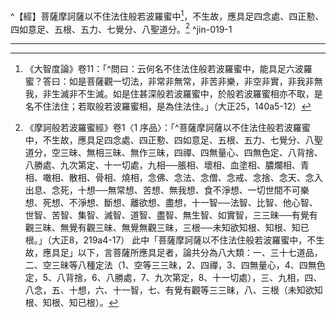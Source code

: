 ^【經】菩薩摩訶薩以不住法住般若波羅蜜中[^1]，不生故，應具足四念處、四正懃、四如意足、五根、五力、七覺分、八聖道分。[^2] ^jin-019-1

---

[^1]: 《大智度論》卷11：「^問曰：云何名不住法住般若波羅蜜中，能具足六波羅蜜？答曰：如是菩薩觀一切法，非常非無常，非苦非樂，非空非實，非我非無我，非生滅非不生滅。如是住甚深般若波羅蜜中，於般若波羅蜜相亦不取，是名不住法住；若取般若波羅蜜相，是為住法住。」（大正25，140a5-12）
[^2]: 《摩訶般若波羅蜜經》卷1〈1 序品〉：「^菩薩摩訶薩以不住法住般若波羅蜜中，不生故，應具足四念處、四正懃、四如意足、五根、五力、七覺分、八聖道分，空三昧、無相三昧、無作三昧，四禪、四無量心、四無色定、八背捨、八勝處、九次第定、十一切處，九相──脹相、壞相、血塗相、膿爛相、青相、噉相、散相、骨相、燒相，念佛、念法、念僧、念戒、念捨、念天、念入出息、念死，十想──無常想、苦想、無我想、食不淨想、一切世間不可樂想、死想、不淨想、斷想、離欲想、盡想，十一智──法智、比智、他心智、世智、苦智、集智、滅智、道智、盡智、無生智、如實智，三三昧──有覺有觀三昧、無覺有觀三昧、無覺無觀三昧，三根──未知欲知根、知根、知已根。」（大正8，219a4-17） 此中「菩薩摩訶薩以不住法住般若波羅蜜中，不生故，應具足」以下，言菩薩所應具足者，論共分為八大類：一、三十七道品，二、空三昧等八種定法（1、空等三三昧，2、四禪，3、四無量心，4、四無色定，5、八背捨，6、八勝處，7、九次第定，8、十一切處），三、九相，四、八念，五、十想，六、十一智，七、有覺有觀等三三昧，八、三根（未知欲知根、知根、知已根）。
[^3]: 《摩訶般若波羅蜜經》卷6〈20 發趣品〉：「^菩薩摩訶薩住是十地中，以方便力故，行六波羅蜜，行四念處乃至十八不共法，過乾慧地、性地、八人地、見地、薄地、離欲地、已作地、辟支佛地、菩薩地──過是九地，住於佛地。」（大正8，259c10-14）
[^4]: 參見《摩訶般若波羅蜜經》卷6〈20 發趣品〉（大正8，259c10-14），《放光般若經》卷4〈21治地品〉（大正8，29b23-29），《光讚經》卷7〈18 十住品〉（大正8，198c27-199a5）。
[^5]: 參見《摩訶般若波羅蜜經》卷5〈19 廣乘品〉（大正8，253b-254c）。 另參見《大智度論》卷24：「^此［三十七道品］非但是聲聞法，是法中和合不捨眾生意，具足一切佛法，以不可得空智，故名菩薩法。」（大正25，235b19-21）
[^6]: 一雨普澍隨根成益，可通法華。（印順法師，《大智度論筆記》［C022］p.224）
[^7]: 柱＝拄【宋】【元】【明】【宮】，＝注【石】。（大正25，197d，n.12） 柱（^ㄓㄨˇ）：2.支撐，拄持。（《漢語大詞典》（四），p.932） 拄（^ㄓㄨˇ）：1.支撐，頂著。（《漢語大詞典》（六），p.496）
[^8]: 參見《小品般若波羅蜜經》卷7〈18 伽提婆品〉（大正8，569a16-22），《摩訶般若波羅蜜經》卷18〈60 不證品〉（大正8，350c2-9）。 三空二箭一地。（印順法師，《大智度論筆記》［I080］p.485）
[^9]: 緣生無自性，無性則為空，空故不可取，不可取相是涅槃。（印順法師，《大智度論筆記》〔C022〕p.224） 如涅槃相：和合生無自性，無性故空，空故不可取，不可取相是涅槃。（印順法師，《大智度論筆記》〔D026〕p.276）
[^10]: 參見《摩訶般若波羅蜜經》卷1（大正8，221c1-21），卷4（大正8，240b28）。
[^11]: 《摩訶般若波羅蜜經》卷25：「^諸法畢竟空即是涅槃。」（大正8，401b10） 《摩訶般若波羅蜜經》卷26：「^諸法平等，非聲聞所作乃至性空即是涅槃。」（大正8，416a10-11）
[^12]: 參見《中論》卷4〈25 觀涅槃品〉：「^涅槃與世間，無有少分別；世間與涅槃，亦無少分別。」（大正30，36a4-5）「^涅槃之實際，及與世間際，如是二際者，無毫釐差別。」（大正30，36a10-11）
[^13]: 不厭世間不樂涅槃：通達世間即為涅槃（實相）故。（印順法師，《大智度論筆記》〔D010〕p.253）
[^14]: 四念處能得道，隨機更說餘法。（印順法師，《大智度論筆記》［A040］p.76）
[^15]: 參見Lamotte（1970, p.1145, n.1）：Saṃyutta（《相應部》）之《Natumhākasutta》（《非汝等有經》），以及《雜阿含經》卷10（269經）（大正2，70b），並為Majjhima（《中部》）, I, pp.140-141之《Alagaddūpamasutta》（《蛇喻經》）所引。
[^16]: 十想等皆三十七品攝。（印順法師，《大智度論筆記》［A040］p.76） 十想：無常想、苦想、無我想、食不淨想、一切世間不可樂想、死想、不淨想、斷想、離欲想、盡想。參見《大智度論》卷23（大正25，229a-232c）。
[^17]: 十力：度生事足，故離無量力但說十力。（印順法師，《大智度論筆記》〔C001〕p.178）
[^18]: 十法攝三十七品。（印順法師，《大智度論筆記》［A007］p.13）
[^19]: 參見Lamotte（1970, p.1145, n.3）：依據《大毘婆沙論》卷96（大正27，496a-b）之說法，三十七助道品有十、十一或十二種基本要素；《甘露味論》卷2（大正28，977c11-12）以及《俱舍論》卷25（大正29，132b），則說有十種，而Abhidharmadīpa（《阿毘達磨燈論》），p.358主張有十一種。 另參見印順法師，《成佛之道》（增注本），pp.233-235。
[^20]: 參見Lamotte（1970, p.1146, n.1）：這是指cittapraśrabdhi（心輕安），心由此法而清明，輕鬆，有能力。參見《俱舍論》卷4（大正29，19b）。鳩摩羅什此處以「除」譯出梵文之praśrabdhi，至於玄奘在《俱舍論》所用之譯語「輕安」，似乎較妥。見《俱舍論》卷2（大正29，7c7），卷4（大正29，19b6），卷12（大正29，67a1-2），卷25（大正29，132b11），卷28（大正29，147a13）。
[^21]: 七覺支通修道位，八正道通見道，參見《大毘婆沙論》卷96（大正27，496c25-497a2），《俱舍論》卷25（大正29，132c）。 另外，《瑜伽師地論》有異說： （1）《瑜伽師地論》卷28：「^或有增上慧學能引發增上心學，謂：聖弟子未得根本靜慮，先學見跡，後為進斷修道所斷一切煩惱，正勤加行修念覺支乃至修捨覺支。是名增上慧學引發增上心學。」（大正30，436b4-8） （2）《瑜伽師地論》卷29：「^彼於爾時最初獲得七覺支故名初有學，見聖諦迹已，永斷滅見道所斷一切煩惱，唯餘修道所斷煩惱。為斷彼［修道所斷煩惱］故修習三蘊所攝八支聖道。此中正見、正思惟、正精進，慧蘊所攝；正語、正業、正命，戒蘊所攝；正念、正定，定蘊所攝。」（大正30，445a7-12）
[^22]: 七覺分：三分及其應用。（印順法師，《大智度論筆記》［A041］p.78）
[^23]: 覺＝學【宋】【元】【明】【宮】。（大正25，198d，n.9）
[^24]: 參見《大集法門經》卷上：「^四顛倒是佛所說，謂：無常謂常，是故生起想顛倒、心顛倒、見顛倒；以苦謂樂，是故生起想、心、見倒；無我謂我，是故生起想、心、見倒；不淨謂淨，是故生起想、心、見倒。如是等名為四顛倒。」（大正1，229c20-24）
[^25]: 為治四倒眾生說四念處。（印順法師，《大智度論筆記》〔A040〕p.75）
[^26]: 四念處：依戒、一心、精進、正觀......能得。（印順法師，《大智度論筆記》［A040］p.76）
[^27]: 參見惠敏法師，《「聲聞地」における所緣の研究》，p.136：「生藏（āmāśaya）：儲存未消化食物之處所，到臍為止之上腹部，胃。熟藏（pakvāśaya）：儲存已消化食物之處所，胃，下腹部。」 另參見荻原雲來編《漢譯對照梵和大辭典》，生藏（āmāśaya），p.201；熟藏（pakvāśaya），p.718。
[^28]: 參見Lamotte（1970, p.1151, n.3）：識種顯然是指十二因緣中之第三支，即以行為緣，而其本身又為名色之緣。這即是進入母胎者且在母胎中，作為新生命之最初之種。
[^29]: 瞻蔔（^ㄓㄢ ㄅㄛ）：梔（^ㄓ）子花的異名。唐‧玄應《一切經音義》卷六："瞻蔔，正言瞻博迦，此云黃花樹。花小而香，西域多有此林也。"（《漢語大詞典》（七），p.1265）
[^30]: 眵（^ㄔ）：1.眼中分泌出的黃色液體。俗稱眼屎。2.眼眶有病或眼瞼生眵。（《漢語大詞典》（七），p.1204）
[^31]: 聹（^ㄋㄧㄥˊ）：通「耵聹」，即耳垢。玄應《一切經音義》卷二十引《埤蒼》："耵聹，耳垢也。"（《漢語大詞典》（八），p.712）
[^32]: 涎吐（^ㄒㄧㄢˊ ㄊㄨˋ）：唾液。（《漢語大詞典》（五），p.1167）
[^33]: 九相：脹相、壞相、血塗相、膿爛相、青相、噉相、散相、骨相、燒相。參見《大智度論》卷21（大正25，217a5-218c18）。
[^34]: 御：6.控制，約束以為用。《孫子‧謀攻》："將能而君不御者勝。"宋陳亮《酌古論‧李愬》："夫將者，天下之所難御者也。"（《漢語大詞典》（三），p.1021）
[^35]: 饌（^ㄓㄨㄢˋ）：3.食物，菜肴。《論語‧鄉黨》："有盛饌，必變色而作。"（《漢語大詞典》（十二），p.582）
[^36]: ┌ 內苦──老病死等 內外二苦 ┴ 外苦──刀杖、寒熱、飢渴等 （印順法師，《大智度論筆記》〔A017〕p.32）
[^37]: 受：真實是苦，止大苦，小苦為樂；故苦去、新苦為樂；婬樂大苦。（印順法師，《大智度論筆記》〔A059〕p.100）
[^38]: ┌ 止大苦故小苦為樂┬愚惑以之為樂 樂受是苦 ┤ 故苦為苦新苦為樂│ └ 婬樂似樂大苦轉深┴聖人知實是苦（印順法師，《大智度論筆記》〔A017〕p.31） ┌ 總──聖實可依，愚惑宜棄 實無樂 ┤ ┌ 以止大苦，小苦為樂 └ 別 ┤ 新苦為樂，故苦為苦 └ 婬樂大苦，如炙疥病 （印順法師，《大智度論筆記》〔A031〕p.59）
[^39]: 聖實可依，凡惑宜棄。（印順法師，《大智度論筆記》［D030］p.280）
[^40]: 眴（^ㄕㄨㄣˋ）：1.看，眨眼。2.目轉動示意。（《漢語大詞典》（七），p.1204）
[^41]: 揩（^ㄎㄞ）：1.摩擦，拭抹。（《漢語大詞典》（六），p.740）
[^42]: ┌ 從顛倒生，無有實故 樂受何以名苦 ┤ 雖欲求樂，能得大苦故 └ 樂受少故 （印順法師，《大智度論筆記》〔A017〕p.32） 從顛倒出故，生眾苦故，樂受少故，知樂非樂。（印順法師，《大智度論筆記》〔A059〕p.100）
[^43]: 根塵生六識，識中生三受。（印順法師，《大智度論筆記》［A059］p.100）
[^44]: 《雜阿含經》卷17（467經）：「^佛告羅睺羅：有三受：苦受、樂受、不苦不樂受。觀於樂受而作苦想，觀於苦受作劍刺想，觀不苦不樂受作無常想。若彼比丘觀於樂受而作苦想，觀於苦受作劍刺想，觀不苦不樂受作無常滅想者，是名正見。」（大正2，119a26-b2）
[^45]: 參見《增壹阿含經》卷30：「^佛告尼健子：我之所說，色者無常，無常即是苦，苦者即是無我，無我者即是空，空者彼非我有，我非彼有；痛、想、行、識及五盛陰皆悉無常，無常即是苦，苦者無我，無我者是空，空者彼非我有，我非彼有。我之教誡，其義如是。」（大正2，715c11-16）
[^46]: 二樂：世間樂受是苦，無漏樂受非苦。（印順法師，《大智度論筆記》〔A059〕p.100）
[^47]: 十六聖行：苦諦：無常、苦、空、無我；集諦：集、因、生、緣；滅諦：滅、靜、妙、離；道諦：道、如、行、出。 參見Lamotte（1970, p.1161, n.2）：四聖諦十六行相在空、無相、無作三三昧的歷程中領會：見《大智度論》卷11（大正25，138a），卷23（大正25，233b6），卷54（大正25，444a15），卷63（大正25，505a17）。
[^48]: ┌ 苦受如箭──不生恚 受念處觀 ┤ 樂受是苦──不生著 └ 捨受無常──不生癡 （印順法師，《大智度論筆記》〔A017〕p.32）
[^49]: 不得一念住，住應常。（印順法師，《大智度論筆記》〔D018〕p.262）
[^50]: 《增壹阿含經》卷12：「^世尊告諸比丘：此三有為有為相。云何為三？知所從起，知當遷變，知當滅盡。彼云何知所從起？所謂生，長大成五陰形，得諸持、入，是謂所從起。彼云何為滅盡？所謂死，命過不住、無常，諸陰散壞，宗族別離，命根斷絕，是謂為滅盡。彼云何變易？齒落、髮白、氣力竭盡，年遂衰微，身體解散，是謂為變易法。是為，比丘！三有為有為相。當知此三有為相，善分別之。如是諸比丘，當作是學。」（大正2，607c14-22） 參見Lamotte（1970, p.1163, n.1）：《雜阿含經》卷2（49經）（大正2，12a29-b1）僅提到生及滅，《增壹阿含經》卷12（大正2，607c15）僅提到起、遷變及滅盡，《雜阿含經》卷12（293經）則說有四相：「^有為者，若生、若住、若異、若滅。」（大正2，83c15-16）
[^51]: ┌ 一、屬因緣故。 二、今有後無、本無今有故。 有為法皆無常 ┤ 三、無常相常隨逐故。 四、無有增積故。〔增積＝（大正藏）增損〕 └ 五、相侵剋故。 六、老死常逐故。 （印順法師，《大智度論筆記》〔A018〕p.33） 無常：念念不住故，一切屬因緣故。先無今有，有已還無故。無常相隨逐故，無有增積故，互相侵剋故。（印順法師，《大智度論筆記》〔D018〕p.262）
[^52]: 參見《大智度論》卷1（大正25，60b），卷12（大正25，149a9-c8），卷14（大正25，163c15-25），卷15（大正25，171a24-b29）。
[^53]: 損＝積【宋】【元】【明】【宮】【石】。（大正25，200d，n.4） 參見《大智度論》卷23：「^一切有為法無常者，新新生滅故、屬因緣故、不增積故。」（大正25，229a13-14）
[^54]: 侵：3.侵占，奪取，10.侵襲，11.侵蝕，逐漸地損壞。（《漢語大詞典》（一），p.1424） 剋：1.戰勝，制服。（《漢語大詞典》（二），p.687）
[^55]: 二老：將老、壞老。二死：自死、他殺。（印順法師，《大智度論筆記》〔A018〕p.33） 二種老死。（印順法師，《大智度論筆記》［D022］p.267）
[^56]: 得＝知【宋】【元】【明】。（大正25，200d，n.6）
[^57]: 參見《雜阿含經》卷12（289經）（大正2，81c4-29）。
[^58]: 使：3.役使，使喚。4.驅使，支配。5.使用，運用。（《漢語大詞典》（一），p.1325）
[^59]: 破我。但因緣合實無吾我，人我無定故。（印順法師，《大智度論筆記》〔C027〕p.229）
[^60]: 人＝神【宮】。（大正25，200d，n.10）
[^61]: 參見《大智度論》卷1（大正25，64a-c）。
[^62]: ┌性念處──慧（隨所觀分四） │共念處──慧為首生道 三種四念處出體 ┤ ┌ 身────十入，法入少分 └緣念處 ┤ 受────六受 │ 心────六識 └ 法────想、行眾、三無為 （印順法師，《大智度論筆記》〔A032〕p.59） 參見《俱舍論》卷23〈6 分別賢聖品〉：「^何等名為四念住體？此四念住體各有三：自性、相雜、所緣別故。 自性念住以慧為體，此慧有三種，謂聞等所成，即此亦名三種念住。 相雜念住以慧所餘俱有為體。 所緣念住以慧所緣諸法為體。 寧知自性是慧非餘。」（大正29，118c27-119a3） 參見《大毘婆沙論》卷187：「^問：此三念住誰斷煩惱？答：唯相雜念住能斷煩惱，非餘。 問：何故自性念住不能斷煩惱耶？答：若離助伴，唯慧不能斷煩惱故。 問：何故所緣念住不能斷煩惱耶？答：彼作意普散故，唯總略所緣作意能斷煩惱。 問：何故相雜念住能斷煩惱耶？答：具二緣故，謂攝受助伴故，及總略所緣作意故。」（大正27，937b12-18）
[^63]: 參見《品類足論》卷7：「^緣身所起善有漏無漏慧，是名身念住。緣受所起善有漏無漏慧，是名受念住。緣心所起善有漏無漏慧，是名心念住。緣法所起善有漏無漏慧，是名法念住。」（大正26，718a28-b2） 《大毘婆沙論》卷187：「^如說：云何身念住？謂緣身慧，乃至云何法念住，謂緣法慧。是謂說自性念住處。此即契經所說：有一趣道乃至廣說。」（大正27，937a11-14）
[^64]: 參見《品類足論》卷7：「^身增上所起善有漏無漏道，是名身念住。受增上所起善有漏無漏道，是名受念住。心增上所起善有漏無漏道，是名心念住。法增上所起善有漏無漏道，是名法念住。」（大正26，718a24-27） 《大毘婆沙論》卷187：「^如說：云何身念住？謂身增上道所生有漏無漏善，乃至云何法念住？謂法增上道所生有漏無漏善。是謂說相雜念住處。此即契經所說：善法聚者，即四念住，乃至廣說。」（大正27，937a14-18）
[^65]: 參見Lamotte（1970, p.1170, n.1）：換言之，即是這些念處以何者為所緣客體。
[^66]: 參見Lamotte（1970, p.1170, n.2）：五內處，即眼、耳、鼻、舌及身；五外處，即色、聲、香、味、觸；還有法入中，屬色法之部分，即無表色。
[^67]: 參見《品類足論》卷7：「^身念住云何？謂十有色處，及法處所攝色。受念住云何？謂六受身，即眼觸所生受乃至意觸所生受。心念住云何？謂六識身，即眼識乃至意識。法念住云何？謂受所不攝非色法處。」（大正26，718a20-23） 《大毘婆沙論》卷187：「^如說：云何身念住？謂十色處及法處所攝色。云何受念住？謂六受身。云何心念住？謂六識身。云何法念住？謂受蘊所不攝非色法處。是謂說所緣念住處。此即契經所說：一切法者，即四念住。」（大正27，937a18-22）
[^68]: 《品類足論》卷11：「^此四念住幾有色等者？一切無色。幾有見等者？一切無見。幾有對等者？一切無對。」（大正26，739b18-20）
[^69]: 參見Lamotte（1970, p.1170，n.6）：以下甚長之分別，筆者認為並無譯出之實益，不過此與巴利Vibhaṅga, p.206之說明，非常相似。 參見《品類足論》卷11：「^幾有漏等者？一切應分別。諸緣身慧，或有漏，或無漏。云何有漏？謂有漏作意相應緣身慧。云何無漏？謂無漏作意相應緣身慧，緣受心法慧亦爾。」（大正26，739b20-23）
[^70]: 參見《品類足論》卷11：^「幾有為等者？一切有為。幾有異熟等者？一切應分別──謂諸念住，若有漏有異熟，若無漏無異熟。幾是緣生等者？一切是緣生，是因生。是世攝。」（大正26，739b23-26）
[^71]: 參見《品類足論》卷11：「^幾色攝等者？一切是名攝。幾內處攝等者？一切外處攝。」（大正26，739b26-27）
[^72]: 參見《品類足論》卷11：「^幾智遍知所遍知等者？一切是智遍知所遍知。」（大正26，739b27-28）
[^73]: 參見《品類足論》卷12：「^此四念住幾斷遍知所遍知等者？一切應分別。謂諸念住，若有漏，是斷遍知所遍知；若無漏，非斷遍知所遍知。」（大正26，739c7-9） 《雜阿含經》卷6（112經）：「^世尊！云何色斷知？受、想、行、識斷知？佛告羅陀：善哉所問！當為汝說。於色憂悲惱苦盡、離欲、滅、息、沒，是名色斷知；於受、想、行、識，憂悲惱苦盡、離欲、滅、息、沒，是名受、想、行、識斷知。」（大正2，37c27-38a2）
[^74]: 《品類足論》卷12：「^幾應斷等者？一切應分別。謂諸念住，若有漏，是應斷；若無漏，不應斷。」（大正26，739c9-10） 《眾事分阿毘曇論》卷9：「^一切是智知。若有漏，彼斷知知，及斷；若無漏，彼非斷知知，及不斷。」（大正26，669a20-22）
[^75]: 《品類足論》卷12：「^幾應修等者？一切是應修。幾染污等者？一切不染污。」（大正26，739c11-12）
[^76]: 《品類足論》卷12：「^幾果非有果等者？一切是果亦有果。」（大正26，739c12） 《品類足論》卷6：「^有果法云何？謂有漏法及世俗道所證結斷。非有果法云何？謂除有果無漏法，諸餘無漏法。」（大正26，715a29-b2）
[^77]: 《品類足論》卷12：「^幾有執受等者？一切無執受。」（大正26，739c13） 《品類足論》卷16：「〔五蘊〕^幾有執受等者？四無執受，一應分別。謂色蘊，或有執受或無執受。云何有執受？謂自體所攝色蘊。云何無執受？謂非自體所攝色蘊。」（大正26，760b10-13）
[^78]: 《品類足論》卷12：「^幾大種所造等者？一切非大種所造。」（大正26，739c13-14）
[^79]: 《品類足論》卷12：「^幾有上等者？一切是有上。」（大正26，739c14-15） 《大智度論》卷31：「^云何有上法？一切有為法及虛空、非智緣盡。」（大正25，288b28）
[^80]: 《品類足論》卷12：「^幾是有等者？一切應分別。謂諸念住，若有漏是有，若無漏非有。」（大正26，739c15-16）
[^81]: 《品類足論》卷12：「^幾因相應等者？一切因相應。」（大正26，739c16-17）
[^82]: 《品類足論》卷10：「^有六攝善處，謂善五蘊及擇滅。」（大正26，733b12）
[^83]: 《品類足論》卷12：「^此四念住與六善處相攝者，一善處少分攝四念住，四念住亦攝一善處少分。」（大正26，739c18-19）
[^84]: 《品類足論》卷12：「〔此四念住〕^與五不善處相攝者，互不相攝。與七無記處相攝者，互不相攝。與三漏處相攝者，互不相攝。」（大正26，739c19-21） 《品類足論》卷10：「^有五攝不善處，謂不善五蘊。」（大正26，733b13-14） 《品類足論》卷10：「^有七攝無記處，謂無記五蘊及虛空、非擇滅。」（大正26，733b15-16）《品類足論》卷10：「^有三攝漏處，謂欲漏、有漏、無明漏。」（大正26，733b17-18）
[^85]: 《品類足論》卷12：「^與五有漏處相攝者，應作四句：^（1）^或有漏處非念住，謂有漏色受想識蘊，及念住所不攝有漏行蘊。^（2）^或念住非有漏處，謂無漏四念住。^（3）^或有漏處亦念住，謂有漏四念住。^（4）^或非有漏處非念住，謂無漏色受想識蘊，及念住所不攝無漏行蘊，并無為。」（大正26，739c21-27） 《品類足論》卷10：「^有五攝有漏處，謂有漏五蘊。」（大正26，733b19）
[^86]: 《品類足論》卷12：「^與八無漏處相攝者，應作四句：^（1）^或無漏處非念住，謂無漏色受想識蘊，及念住所不攝無漏行蘊，并無為。^（2）^或念住非無漏處，謂有漏四念住。^（3）^或無漏處亦念住，謂無漏四念住。^（4）^或非無漏處非念住，謂有漏色受想識蘊，及念住所不攝有漏行蘊。」（大正26，739c27-740a3） 《品類足論》卷10：「^有八攝無漏處，謂無漏五蘊及三無為。」（大正26，733b20-21）
[^87]: 案：依本論的內容來看，五善分應是「善五蘊」。
[^88]: 《品類足論》卷12：「^此四念住幾有色等者？一有色，三無色。」（大正26，740c4-5）
[^89]: 印順法師，《寶積經講記》，pp.111-112：「名色可見及不可見：名是受想行識，色是色。大概來說，名是不可見的，色是可見的。審細的分別起來，色中的色是可見的；聲、香、味、觸，眼、耳、鼻、舌、身，也是不可見的。」
[^90]: 《品類足論》卷12：「^幾有見等者？三無見，一應分別，謂身念住：或有見或無見。云何有見？謂一處。云何無見？謂九處及一處少分。」（大正26，740c5-8）
[^91]: 《品類足論》卷12：「^幾有對等者？三無對，一應分別，謂身念住：或有對或無對。云何有對？謂十處。云何無對？謂一處少分。」（大正26，740c8-10）
[^92]: 《品類足論》卷12：「^幾有漏等者？一切應分別。謂身念住，或有漏或無漏。云何有漏？謂十處及一處少分。云何無漏？謂一處少分。 受念住，或有漏或無漏。云何有漏？謂有漏作意相應受蘊。云何無漏？謂無漏作意相應受蘊。心念住亦爾。 法念住，或有漏或無漏。云何有漏？謂有漏想行蘊。云何無漏？謂無漏想行蘊，及三無為。」（大正26，740c10-17）
[^93]: 《品類足論》卷12：「^幾有為等者？三有為，一應分別。謂法念住，或有為或無為。云何有為？謂想行蘊。云何無為？謂三無為。」（大正26，740c17-19）。
[^94]: 《品類足論》卷12：「^幾有異熟等者？一切應分別。謂身念住，或有異熟或無異熟。云何有異熟？謂不善、善有漏色蘊。云何無異熟？謂無記、無漏色蘊。受、心、法念住亦爾。」（大正26，740c19-22）
[^95]: 《品類足論》卷12：「^幾是緣生等者？三是緣生、是因生、是世攝。一應分別。謂法念住，若有為，是緣生、是因生、是世攝。若無為，非緣生、非因生、非世攝。」（大正26，740c22-25）
[^96]: 《品類足論》卷12：「^幾色攝等者？一色攝，三名攝。」（大正26，740c25-26）。
[^97]: 《品類足論》卷12：「^幾內處攝等者？一內處攝，二外處攝，一應分別。謂身念住，或內處攝，或外處攝。云何內處攝？謂五內處。云何外處攝？謂五外處，及一外處少分。」（大正26，740c26-29）
[^98]: 《品類足論》卷12：「^幾智遍知所遍知等者？一切是智遍知所遍知。」（大正26，740c29-741a1）
[^99]: 《品類足論》卷12：「^此四念住幾斷遍知所遍知等者？一切應分別。謂諸念住若有漏，是斷遍知所遍知；若無漏，非斷遍知所遍知。」（大正26，741a2-4） 《眾事分阿毘曇論》卷9〈7 千問論品〉：「^若有漏，彼斷知知及斷；若無漏，彼非斷知知及不斷。」（大正26，669a20-22） 《大正藏》原作「^有漏者是斷見，無漏者非斷見」（大正25，201c11），印順法師，《大智度論》（標點本）（一），p.739校勘：「見」字應作「知」。今依《品類足論》、《眾事分阿毘曇論》及印順法師校勘，「斷見」改作「斷知」，「非斷見」改作「非斷知」。
[^100]: 《品類足論》卷12：「^幾應斷等者？一切應分別。謂諸念住，若有漏是應斷；若無漏，不應斷。」（大正26，741a4-5）
[^101]: 《品類足論》卷12：「^幾應修等者？一切應分別。謂身念住，或應修或不應修。云何應修？謂善色蘊。云何不應修？謂不善無記色蘊。受、心念住亦爾。法念住，或應修或不應修。云何應修？謂善想行蘊。云何不應修？謂不善、無記想行蘊及三無為。」（大正26，741a6-10）
[^102]: 《品類足論》卷12：「^幾染污等者？一切應分別。謂身念住，或染污或不染污。云何染污？謂有覆色蘊。云何不染污？謂無覆色蘊。受、心、法念住亦爾。」（大正26，741a10-13）
[^103]: 《品類足論》卷12：「^幾果非有果等者？三是果亦有果，一應分別。謂法念住，或是果非有果，或是果亦有果，或非果非有果。^（1）^是果非有果者，謂擇滅。^（2）^是果亦有果者，謂想、行蘊。^（3）^非果非有果者，謂虛空、非擇滅。」（大正26，741a13-17）
[^104]: 《品類足論》卷12：^「幾有執受等者？三無執受，一應分別──謂身念住，或有執受，或無執受。云何有執受？謂自體所攝色蘊。云何無執受？謂非自體所攝色蘊。」（大正26，741a17-20） 《眾事分阿毘曇論》卷9：「^三不受；一分別──身念處，或受，或不受。云何受？謂內入自性受。云何不受？謂非自性受。」（大正26，669b8-9）
[^105]: 《品類足論》卷1（大正26，692b24-27）：「^色云何？謂諸所有色，一切四大種，及四大種所造色。四大種者，謂：地界、水界、火界、風界。所造色者，謂：眼根、耳根、鼻根、舌根、身根；色、聲、香、味；所觸一分，及無表色。」 案：大種所造色之所觸一分：滑、澀、重、輕、冷、飢、渴。
[^106]: 《品類足論》卷12：「^幾大種所造等者？三非大種所造，一應分別。謂身念住，或大種所造，或非大種所造。云何大種所造？謂九處及二處少分。云何非大種所造？謂一處少分。」（大正26，741a20-24）案：非大種所造之觸處少分：堅、濕、煖、動。
[^107]: 《品類足論》卷12：「^幾有上等者？三有上；一應分別。謂法念住，或有上，或無上。云何有上？謂想、行蘊及虛空、非擇滅。云何無上？謂擇滅。」（大正26，741a24-26）
[^108]: 《品類足論》卷12：「^幾是有等者？一切應分別。謂諸念住，若有漏是有，若無漏非有。」（大正26，741a26-28）
[^109]: 《品類足論》卷12：「^幾因相應等者？一因不相應，二因相應，一應分別。謂法念住，若是心所，因相應；若非心所，因不相應。」（大正26，741a28-b1）
[^110]: 《品類足論》卷12：「^此四念住與六善處相攝者，六善處攝四念住少分，四念住少分亦攝六善處。與五不善處相攝者，五不善處攝四念住少分，四念住少分亦攝五不善處。與七無記處相攝者，七無記處攝四念住少分，四念住少分亦攝七無記處。」（大正26，741b2-7）
[^111]: 《品類足論》卷5：「^有三漏，謂欲漏、有漏、無明漏。」（大正26，712a11）
[^112]: 《品類足論》卷12：「^與三漏處相攝者，三漏處攝一念住少分，一念住少分亦攝三漏處。」（大正26，741b7-8）
[^113]: 《品類足論》卷12：「^與五有漏處相攝者，五有漏處攝四念住少分，四念住少分亦攝五有漏處。」（大正26，741b8-10）
[^114]: 《品類足論》卷12：「^與八無漏處相攝者，八無漏處攝四念住少分，四念住少分亦攝八無漏處。」（大正26，741b10-12）
[^115]: 參見Lamotte（1970, p.1171, n.1）：《眾事分阿毘曇論》卷8～卷9（大正26，667c-672a）；《品類足論》卷11～卷12（ 大正26，739c-743c）。《大智度論》一共有三次引述〈千難品〉──卷18（大正25，195a15-16），卷19（大正25，203a8）。這是（《品類足論》）之第七品，名叫〈千問論品〉（大正26，663a5）或〈辯千問品〉（大正26，733a17）。
[^116]: ┌身（5）── 自身、他身；五情、五塵；四大、造色；覺受、不覺受；自 │ 身外人事物。 │受（6）── [身受、心受]{.underline}；[五識相應受、意識相應受]{.underline}；內六入生邊、外六 四念處之內外觀 ┤ 入生邊；[粗、細]{.underline}；緣內、緣外；一零八受、餘受。 │心（4）── [緣外、緣內]{.underline}；[五識、心意識]{.underline}；攝心、亂心；內五蓋七覺相應、 │ 外五蓋七覺相應。 └法（2）── 緣內，緣外、無為、不相應；心所，無為、不相應。 （印順法師，《大智度論筆記》〔A032〕p.60） 〔案：加底線者，內外次序應互調。〕
[^117]: 身念處有以他例自之觀。（印順法師，《大智度論筆記》［A040］p.77）
[^118]: 參見Lamotte（1970, p.1173, n.1）：所以易使眾生認為是「我」或「我所」。
[^119]: 內、外，別觀、總觀。（印順法師，《大智度論筆記》〔A040〕p.77）
[^120]: 「受」是外入處中的法入處少分所攝。
[^121]: ┌ 身苦──四百四病 ┌ 內苦 ┴ 心苦──憂愁、瞋怖、嫉妒、疑 苦 ┤ ┌ 王者、勝己、惡賊、惡獸等害 └ 外苦 ┴ 風雨、寒熱、雷電等 （印順法師，《大智度論筆記》〔A018〕p.33）
[^122]: 礔礰＝霹靂【宋】【元】【明】【宮】。（大正25，202d，n.5） 霹靂：1.響雷，震雷。3.雷擊。（《漢語大詞典》（十一），p.744）
[^123]: 參見《雜阿含經》卷17（485經）（大正2，123c-124b）。 《大智度論》卷36：「^復有意識分別為十八受，所謂眼見色思惟分別心生喜，眼見色思惟分別心生憂，眼見色思惟分別心生捨，乃至意識亦如是。是十八受中有淨、有垢為三十六。三世各有三十六為百八。」（大正25，325b4-8）
[^124]: 遮二種不善法：已生惡令速斷，未生惡令不生。
[^125]: 集二種善法：未生善令速生，已生善令增長。
[^126]: 五種信等善根：信、進、念、定、慧。
[^127]: 四正懃：遮懈怠、五蓋等惡，生信等善。（印順法師，《大智度論筆記》［A040］p.77）
[^128]: 正勤正道名正之所以。（印順法師，《大智度論筆記》〔A040〕p.76）
[^129]: 四如意足：智定力等。（印順法師，《大智度論筆記》［A041］p.78）
[^130]: 參見Lamotte（1970, p.1179, n.2）：在《大智度論》，五根完全以道及助道品為對象。
[^131]: 《大智度論》卷11：「^佛弟子八種觀：無常、苦、空、無我、如病、如癰、如箭入體惱患；是八種觀入四聖諦中，為十六行之四。十六者，觀苦四種：無常、苦、空、無我；觀苦因四種：集、因、緣、生；觀苦盡四種：盡、滅、妙、出；觀道四種：道、正、行、跡。」（大正25，138a5-10）
[^132]: 參見Lamotte（1970, p.1180, n.1）：五根與五力僅有強度之區別。《大毘婆沙論》卷141（大正27，726b13-20），《俱舍論》卷25（大正29，132c）。
[^133]: 有此住正定，無是墮邪定。（印順法師，《大智度論筆記》［A041］p.78）
[^134]: 參見《大智度論》卷19（大正25，198c2-8）。
[^135]: 《品類足論》卷14：「^七覺支者，謂念等覺支乃至捨等覺支。此七覺支幾有色等者？一切無色。幾有見等者？一切無見。幾有對等者？一切無對。幾有漏等者？一切無漏。幾有為等者？一切有為。幾有異熟等者？一切無異熟。幾是緣生等者？一切是緣生、是因生、是世攝。幾色攝等者？一切名攝。幾內處攝等者？一切外處攝。幾智遍知所遍知等者？一切是智遍知所遍知。」（大正26，752c19-26）
[^136]: 《品類足論》卷15：「^此七覺支幾斷遍知所遍知等者？一切非斷遍知所遍知。幾應斷等者？一切不應斷。幾應修等者？一切是應修。幾染污等者？一切不染污。幾果非有果等者？一切是果亦有果。幾有執受等者？一切無執受。幾大種所造等者？一切非大種所造。幾有上等者？一切有上。幾是有等者？一切非有。幾因相應等者？一切因相應。」（大正26，753a7-14）
[^137]: 二善分：即善五蘊中之受蘊及行蘊。
[^138]: 《大智度論疏》卷6：「^二善分攝七覺分者，喜覺是受陰攝，餘六是行陰攝。」（卍新續藏46，798b8-9） 七覺分中之喜覺分為受蘊所攝，其餘之念、擇法、精進、除、定、捨覺分為行蘊所攝。
[^139]: 《品類足論》卷15：「^此七覺支與六善處相攝者，二善處少分攝七覺支，七覺支亦攝二善處少分。〔此七覺支〕與五不善處相攝者，互不相攝。與七無記處相攝者，互不相攝。與三漏處相攝者，互不相攝。與五有漏處相攝者，互不相攝。與八無漏處相攝者，二無漏處少分攝七覺支，七覺支亦攝二無漏處少分。」（大正26，753a15-21）
[^140]: 參見Lamotte（1970, p.1181，n.1）：《眾事分阿毘達論》卷10（大正26，679c9-680a26）；《品類足論》卷15（大正26，753a）。參見Vibhaṅga（《分別論》），pp.232-234。
[^141]: 參見《大智度論》卷19（大正25，198b18-c10）。
[^142]: 參見《十住毘婆沙論》卷2〈4 淨地品〉：「^誑名五邪命法：一名矯異，二名自親，三名激動，四名抑揚，五名因利求利。」（大正26，29b8-9）
[^143]: 八正道有三分：正語、正業、正命三種為戒分，正精進、正念、正定三種為定分，正見、正思惟二種為慧分。其中，「正精進」屬定分或慧分，經論所說各異。《大智度論》卷87（大正25，669a8-10）與《中部‧有明小經》（Majjhima I, p.301）說正精進屬定分所攝；但《中阿含經》卷58（210經）《法樂比丘尼經》（大正1，788c10-12）；《大毘婆沙論》卷59（大正27，306b27-28）；《瑜伽師地論》卷29（大正30，445a10-12）等說正精進屬慧分所攝。印順法師，《成佛之道》（增注本）（p.177）則說正精進通戒、定、慧三學。 另參見Lamotte（1970, p.1184, n.1）：見Atthasālinī（《法集論注》），p.305所引之Cūḷavedallasutta（《有明小經》）。關於八正道的此三種要素，另參見Dīgha, I, p.206; Aṅguttara, I, p.125, p.291; II, p.20; III, pp.15-16; V, p.326; Itivuttaka（《小部》之《如是語經》）, p.51; Nettippakaraṇa（《指導論》），p.64、p.126。
[^144]: 參見釋厚觀、郭忠生合編，〈《大智度論》之本文相互索引〉，《正觀》（6），p.236，n.31：《大智度論》在這裡以戒定慧三學的架構，討論八正道；而八正道中的「正方便、正念、正定」；「正見、正思惟」分別屬於定與慧，這一些與三十七道品的其他道品，性質相同（見大正25，203a9-14），此在卷19（大正25，198c10-203a8），已經有詳細說明。接著要討論戒分，故有此語。
[^145]: （1）（非）＋相【宋】【元】【明】【宮】。（大正25，203d，n.7） （2）案：《大正藏》原作「相應因」，但戒分為色法，應是「非相應因」，故今依【宋】【元】【明】【宮】作「非相應因」。
[^146]: 一善分：指善五蘊中之色蘊。三正：正語、正業、正命。
[^147]: 參見《大毘婆沙論》卷96（大正27，497b24-c3）。
[^148]: 以下大乘之四念處，參見《持世經》卷3〈6 四念處品〉（大正14，657c5-659b3）。
[^149]: 焰＝肉【宋】【元】【明】，＝災【石】，焰＝肉【宮】，＝災【宮】。（大正25，203d，n.10）
[^150]: 猗（^ㄧˇ）：2.通" 倚 "。依，靠。（《漢語大詞典》（五），p.74）
[^151]: 生滅與不生滅：觀生滅亦知不生滅入不生門。（印順法師，《大智度論筆記》〔C026〕p.228）
[^152]: 相＝想【宋】【元】【明】。（大正25，203d，n.19）
[^153]: 心無心相，不生不滅、常是淨相。客塵染著，名不淨心。（印順法師，《大智度論筆記》［C014］p.209）
[^154]: 觀生滅相，不得實生滅法。（印順法師，《大智度論筆記》〔C026〕p.228）
[^155]: 不分別垢淨得心清淨，不為客塵所染。（印順法師，《大智度論筆記》［C014］p.209）
[^156]: 不見法若生若滅入無生門，觀諸法生滅亦入無相門。（印順法師，《大智度論筆記》［C026］p.228）
[^157]: 參見Lamotte（1970, p.1195, n.2）：依筆者所信，「空拳誑小兒」之比喻，並未見諸「三藏」，但卻常為大乘經典所引；《佛本行集經》卷18（大正3，737a4）；《賓頭盧突羅闍為優陀延王說法經》（大正32，786b11）；《大智度論》：卷20（大正25，211a5），卷43（大正25，375a14）。參見《大寶積經》卷90〈優波離會〉對此比喻之解說：「^大悲利益諸眾生，而實無人無壽者，不見眾生而利益，當知此事甚為難。如以空拳誘小兒，示言有物令歡喜，開手拳空無所見，小兒於此復號啼。如是諸佛難思議，善巧調伏眾生類，了知法性無所有，假名安立示世間。」（大正11，519a75-10）
[^158]: 信相＝作【宋】【元】【明】【宮】【石】。（大正25，204d，n.6）
[^159]: 參見Lamotte（1970, p.1198, n.1）：關於禪及定之所緣客體，參見《大智度論》卷17（大正25，187b），詳參《俱舍論》卷28（大正29，149a-b）。
[^160]: 《大智度論》卷13：「^佛告諸比丘：釋提桓因不應說如是偈。所以者何？釋提桓因三衰、三毒未除，云何妄言持一日戒，功德福報必得如我？若受持此戒，心應如佛，是則實說。」（大正25，160a20-23） 《雜阿含經》卷40（1117經）：「^爾時，世尊告諸比丘：彼天帝釋所說偈言：『若人月八日，十四十五日，及神變之月，受持八支齋，如我所修行，彼亦如是修。』此非善說。所以者何？彼天帝釋自有貪、恚、癡患，不脫生、老、病、死、憂悲惱苦故。」（大正2，296a9-14） 「三衰」可能是指老、死、憂悲惱苦等。
[^161]: 參見《長阿含經》卷8：「^復有三法，謂三聚：正定聚、邪定聚、不定聚。」（大正1，50b18-19） 另參見Lamotte（1970, p.1199, n.3）：有三種眾生聚： （1）正性定聚：此類眾生是已經入道，而且很快即達於涅槃。 （2）邪性定聚：此類眾生是犯重罪，將來必墮惡趣，而當其脫出惡趣，入於第三種聚。 （3）不定聚：不屬前二種聚，而可能進入其中之一聚。 關於此三種聚，參見Dīgha, III, p.217；《增壹阿含經》卷13（地主品，第9經）（大正2，614b23-c1）等。在後代的資料中，聚（rāśi）之分類被種姓（gotra）之分類所取代：某種常恆（先天）或後天的心理傾向，使眾生得以證得涅槃。
[^162]: 持重：4.穩重，謹慎。（《漢語大詞典》（六），p.550）
[^163]: 參見《諸法無行經》卷上（大正15，754c2-15）。
[^164]: ^163-1^ 《諸法無行經》卷1：「^若一切法中除却其心，緣相不可得故，是名除菩提分。」（大正15，754c10-11） 參見釋厚觀、郭忠生合編，〈《大智度論》之本文相互索引〉，《正觀》（6），p.236，n.32：這是《大論》說明摩訶衍的三十七道品，而七覺分中的「念、慧、精進、定」四者，性質上同於之前所說的四念處等，故有此說。 念覺分：參見大乘五根中的念根（204b17-25）。 慧（擇法）覺分：參見大乘四念處（大正25，203b9-204a26），大乘五根中的慧根（204c1-10）。 精進覺分：參見大乘四正勤（大正25，204a26-27），大乘五根中的精進根（204b11-17）。 定覺分：參見大乘五根中的定根（204b25-c1）。
[^165]: 實相：無相，無緣，無作，無戲論，常寂滅是實法相。（印順法師，《大智度論筆記》〔C003〕p.185）
[^166]: 除妄見心力諸觀：我無我等觀。捨觀之所以。（印順法師，《大智度論筆記》〔C025〕p.228）
[^167]: （1）參見釋厚觀、郭忠生合編，〈《大智度論》之本文相互索引〉，《正觀》（6），p.237，n.33：Lamotte（1970, p.1203）說，這是《大智度論》卷19所說：「^正見是智慧，如四念處、慧根、慧力、擇法覺中說。......正方便，如四正勤、精進根、精進力、精進覺中說。正念，如念根、念力、念覺中說。正定，如四如意足、定根、定力、定覺中說。」（大正25，203a9-14） 但Lamotte所指的是在討論聲聞對八正道的解說，而《大智度論》對於四念處、四正勤、四如意足、五根、五力、七覺支等道品，既然都按摩訶衍的立場，有所說明，則對八正道當無例外。比較特殊的是，在聲聞三十七道品中，其八正道的正思惟是「觀四諦時，無漏心相應，思惟發動，覺知籌量」，在戒定慧的架構底下，屬於慧分；但在摩訶衍中，則是：「菩薩於諸法空無所得，住如是正見中，觀正思惟相。知一切思惟，皆是邪思惟，及至思惟涅槃、思惟佛，皆亦如是。何以故？斷一切思惟分別，是名正思惟。」 （2）正見，參見大乘四念處（大正25，203b9-204a26），大乘五根中的慧根（204c1-10）、大乘七覺分中的擇法覺分（205a3-4）。 正方便，參見大乘四正勤（大正25，204a26-27），大乘五根中的精進根（204b11-17）、大乘七覺分中的精進覺分（205a5）。 正念，參見大乘五根中的念根（204b17-25），大乘七覺分中的念覺分（205a2-3）。 正定，參見大乘五根中的定根（204b25-c1），大乘七覺分中的定覺分（205a8-9）。
[^168]: 《俱舍論》卷15〈4 分別業品〉引經：「^經中說：業有三種：善、惡、無記。」（大正29，80c22） 另參見Lamotte（1970, p.1204, n.2）：這是引述一部常為阿毘達磨所提到的經典。參見Kośa（梵本《俱舍論》）, IV, p.105；《順正理論》卷43（大正29，584c3）；Abhidharmadīpa, p.136。
[^169]: （1）參見Lamotte（1970, p.1204, n.3）：幾乎逐字引述梵本《中論》〈2 觀去來品〉，第1頌，p.92。 《中論》卷1〈2 觀去來品〉：「^已去無有去，未去亦無去，離已去未去，去時亦無去。」（大正30，3c8-9） （2）參見印順法師，《中觀論頌講記》，pp.79-101。又《中觀今論》，p.136：「《中論》的〈2觀去來品〉，廣泛的以去來為例而研究運動相，不單說去，也曾討論到住，去是動相，住即是不動──靜相。靜與動，是運動的相對形象。觀去約四事廣破：一、去，二、去者，三、去時，四、去處。去與去者，《中論》以一異的論法而研考之。」
[^170]: 參見Lamotte（1970, p.1205, n.1）：此項論難在梵本《中論》，〈2 觀去來品〉，第2頌，p.93已經提出。 《中論》卷1〈2 觀去來品〉：「^動處則有去，此中有去時，非已去未去，是故去時去。」（大正30，3c13-14）
[^171]: （1）參見Lamotte（1970, p.1205, n.2）：這是解述梵本《中論》，〈2 觀去來品〉，第3-4頌，pp.94-95對前揭論難之回應。 （2）《中論》卷1〈2 觀去來品〉： 「^云何於去時，而當有去法？若離於去法，去時不可得。」（大正30，4a2-3） 「^若言去時去，是人則有咎，離去有去時，去時獨去故。」（大正30，4a7-8） （3）印順法師，《中觀論頌講記》，pp.86-87：「^要知道，時間是在諸法的動作變異上建立的，不能離開具體的運動者，執著另有一實體的時間。時間不離動作而存在，這是不容否認的。那麼，怎麼於去時中而說應當有去法呢？為什麼不能說去時中有去？因為若離於去法，去時不可得。去時是不離去法而存在的，關於去法的有無自性，正在討論，還不知能不能成立，你就豫想去法的可能，把去法成立的去時，作為此中有去的理由，這怎麼可以呢？......去時要待去法而成立，所以不能用去時為理由，成立去法的實有。若不知這點，一定要說去時中有去的話，此人就有很大的過咎，他不能理解去時依去法而存在，等於承認了離去法之外別有去時，去時是獨存的，是離了去法而存在的（獨是相離的意思）。自性有的去時不可得，執著去時有去，不消說，是不能成立的。」 （4）《中論》卷1〈2 觀去來品〉（青目釋）：「^去法、去者、所去處，是法皆相因待；因去法有去者，因去者有去法，因是二法則有可去處，不得言定有，不得言定無。是故決定知，三法虛妄，空無所有，但有假名，如幻如化。」（大正30，5c10-14）
[^172]: 參見Lamotte（1970, p.1206, n.1）：亦即如果今去處與去業有異。
[^173]: （1）參見Lamotte（1970, p.1206, n.2）：梵本《中論》〈2 觀去來品〉，第5-7頌，pp.95-97。 （2）《中論》卷1〈2 觀去來品〉： 「^若去時有去，則有二種去，一謂為去時，二謂去時去。」（大正30，4a13-14） 「^若有二去法，則有二去者，以離於去者，去法不可得。」（大正30，4a18-19） 「^若離於去者，去法不可得，以無去法故，何得有去者。」（大正30，4a24-25） （3）印順法師，《中觀論頌講記》，pp.87-89：「^若固執去時有去，則應有二種的去：一、是因去法而有去時的這個去（去在時先）；二、是去時中動作的那個去（去在時後）。一切是觀待的假名，因果是不異而交涉的。因去有去時，也就待去時有去，假名的緣起是這樣的。但執著自性的人，把去法與去時，看成各別的實體，因之，由去而成立去時的去，在去時之前；去時中去的去，卻在去時之後。不見緣起無礙的正義，主張去時去，結果，犯了二去的過失。有兩種去，又有什麼過失呢？這犯了二人的過失，因為去法是離不了去者的。......假名我與假名法，非一非異的，相依相待而存在。所以去者與去法，二者是不容分離的，有去法就有去者，有去者也就有去法。這樣，若如外人的妄執，承認有二去法，豈不是等於承認有二去者嗎？要知道：離於去者，去法是不可得的啦。......去法與去者，相依相待而存在，離於去者，去法是不可得的，去法不能離去者，去法就沒有決定性，去法的實性不可得，那裡還會有真實的去者？所以說以無去法故，何得有去者？」
[^174]: （1）參見Lamotte（1970, p.1206, n.3）：梵本《中論》〈2 觀去來品〉，第8頌，p.97。 （2）《中論》卷1〈2 觀去來品〉： 「^去者則不去，不去者不去，離去不去者，無第三去者。」（大正30，4a28-29） （3）印順法師，《中觀論頌講記》，pp.89-90：「^要有去，就不外去的那個人在那裡去，或者沒有去的那個人往那裡去。去的那個人能夠有去的動作，一般都看為是的，其實去者就是已經去的人，動作也過去了，那裡可說去者還有去呢？所以去者不去，不去者當然也不能有去的動作，因為不去，就等於沒有動作。去者、不去者，都不能去，或者以為有第三者能去，但是這第三者，不是去了，就是沒有去，離了去者與不去者，根本無第三去者的存在，所以第三者去，同樣的不可能。」
[^175]: （1）參見Lamotte（1970, p.1206. n.4）：梵本《中論》〈2 觀去來品〉，第9頌，p.98。 （2）《中論》卷1〈2觀去來品〉： 「^若言去者去，云何有此義？若離於去法，去者不可得。」（大正30，4b4-5） （3）印順法師，《中觀論頌講記》，p.90：「^去者能去，怎麼會有此義呢？去者之所以名為去者，不是因為觀待去法的動作而安立的嗎？現在去法的沒有實體，是一個問題，你卻豫想去法的成立，說有去者，並且想用去者來成立去法，這不是更成問題了嗎？要知道：若離於去法，去者是不可得的。去法既還是問題，怎麼敢武斷的說有真實的去者呢？」